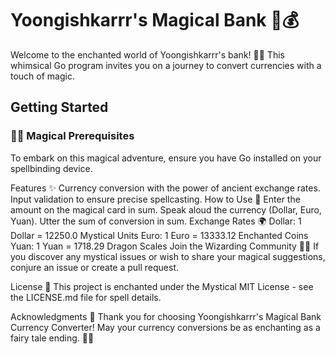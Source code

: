 # Yoongishkarrr's Magical Bank 🌟💰

Welcome to the enchanted world of Yoongishkarrr's bank! 🏰✨ This whimsical Go program invites you on a journey to convert currencies with a touch of magic.

## Getting Started

### 🧙‍♂️ Magical Prerequisites

To embark on this magical adventure, ensure you have Go installed on your spellbinding device.

Features ✨
Currency conversion with the power of ancient exchange rates.
Input validation to ensure precise spellcasting.
How to Use 📜
Enter the amount on the magical card in sum.
Speak aloud the currency (Dollar, Euro, Yuan).
Utter the sum of conversion in sum.
Exchange Rates 🌍
Dollar: 1 Dollar = 12250.0 Mystical Units
Euro: 1 Euro = 13333.12 Enchanted Coins
Yuan: 1 Yuan = 1718.29 Dragon Scales
Join the Wizarding Community 🧙‍♀️
If you discover any mystical issues or wish to share your magical suggestions, conjure an issue or create a pull request.

License 📜
This project is enchanted under the Mystical MIT License - see the LICENSE.md file for spell details.

Acknowledgments 🌈
Thank you for choosing Yoongishkarrr's Magical Bank Currency Converter! May your currency conversions be as enchanting as a fairy tale ending. 🌟🏰
